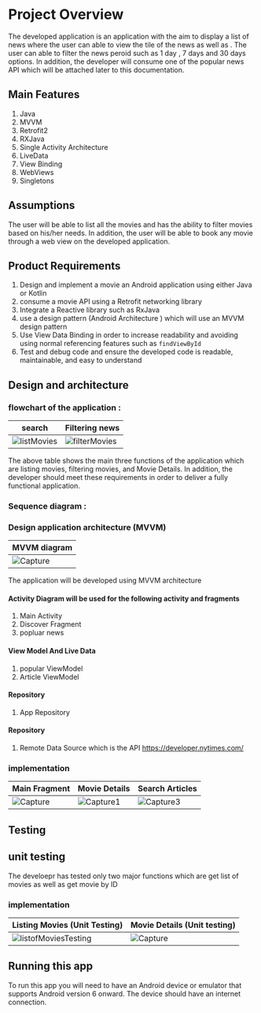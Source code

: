#  Project Overview 
The developed application is an application with the aim to display a list of news where the user can able to view the tile of  the news as well as . The user can able to filter the news peroid such as 1 day , 7 days and 30 days options. In addition, the developer will consume one of the popular news API which will be attached later to this documentation.
 ## Main Features
1. Java
2. MVVM
3. Retrofit2
4. RXJava
5. Single Activity Architecture
6. LiveData 
7. View Binding 
8. WebViews
9. Singletons

 ## Assumptions 
The user will be able to list all the movies and has the ability to filter movies based on his/her needs. In addition, the user will be able to book any movie through a web view on the developed application. 
## Product Requirements 
1. Design and implement a movie an Android application using either Java or Kotlin 
2. consume a movie API using a Retrofit networking library
3. Integrate a Reactive library such as RxJava  
4. use a design pattern (Android Architecture ) which will use an MVVM design pattern
6. Use View Data Binding in order to increase readability and avoiding using normal referencing features such as `findViewById` 
7. Test and debug code and ensure the developed code is readable, maintainable, and easy to understand   
  
## Design and architecture 
### flowchart of the application :

| search |Filtering news 
| ----------- | ----------- 
| ![listMovies](https://user-images.githubusercontent.com/33663456/117691887-fa069400-b1ee-11eb-8f5a-b8ca2f4aa09e.PNG) | ![filterMovies](https://user-images.githubusercontent.com/33663456/117691982-1b678000-b1ef-11eb-8546-ff16ceee24e9.PNG)

The above table shows the main three functions of the application which are listing movies, filtering movies, and Movie Details. In addition, the developer should meet these requirements in order to deliver a fully functional application.
### Sequence diagram :

### Design application architecture (MVVM)
| MVVM diagram |
| ----------- |
|![Capture](https://user-images.githubusercontent.com/33663456/122086927-c561aa00-ce36-11eb-9758-472c7e99c91a.PNG)

The application will be developed using MVVM architecture
#### Activity Diagram will be used for the following activity and fragments
1. Main Activity 
2. Discover Fragment 
3. popluar news
 #### View Model And Live Data
1. popular ViewModel
2. Article ViewModel
#### Repository
1. App Repository
 #### Repository
1. Remote Data Source which is the API https://developer.nytimes.com/

### implementation 
| Main Fragment |Movie Details |Search Articles |
| ----------- | ----------- | ----------- |
| ![Capture](https://user-images.githubusercontent.com/33663456/122086588-6bf97b00-ce36-11eb-8261-31a627fc54bc.PNG)| ![Capture1](https://user-images.githubusercontent.com/33663456/122086626-761b7980-ce36-11eb-9c55-32001c12d90f.PNG)|![Capture3](https://user-images.githubusercontent.com/33663456/122086635-7a479700-ce36-11eb-8598-845414b43434.PNG)|

## Testing  
## unit testing 
The develoepr has tested only  two major functions which are get list of movies as well as get movie by ID 
### implementation 
| Listing Movies (Unit Testing) |Movie Details (Unit testing) |
| ----------- | ----------- |
| ![listofMoviesTesting](https://user-images.githubusercontent.com/33663456/117711787-237eea00-b206-11eb-9d37-9d6ce780a322.PNG)|![Capture](https://user-images.githubusercontent.com/33663456/117712442-ea934500-b206-11eb-8b5e-877beff58058.PNG)|
## Running this app
To run this app you will need to have an Android device or emulator that supports Android version 6 onward. The device should have an internet connection. 
